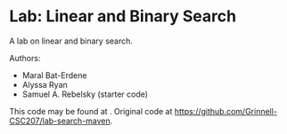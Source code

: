 # Lab: Linear and Binary Search

A lab on linear and binary search.

Authors:

* Maral Bat-Erdene
* Alyssa Ryan
* Samuel A. Rebelsky (starter code)

This code may be found at <INSERT-URL>. Original code at <https://github.com/Grinnell-CSC207/lab-search-maven>.

